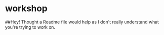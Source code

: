 # workshop

##Hey! Thought a Readme file would help as I don't really understand what you're trying to work on.
